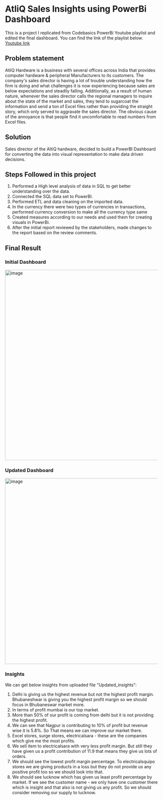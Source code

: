 # AtliQ Sales Insights using PowerBi Dashboard
This is a project I replicated from Codebasics PowerBi Youtube playlist and edited the final dashboard. You can find the link of the playlist below. 
[Youtube link](https://www.youtube.com/watch?v=hhZ62IlTxYs&list=PLeo1K3hjS3utcb9nKtanhcn8jd2E0Hp9b&ab_channel=codebasics)

## Problem statement
AtliQ Hardware is a business with several offices across India that provides computer hardware & peripheral Manufacturers to its customers. The company's sales director is having a lot of trouble understanding how the firm is doing and what challenges it is now experiencing because sales are below expectations and steadily falling. Additionally, as a result of human nature, whenever the sales director calls the regional managers to inquire about the state of the market and sales, they tend to sugarcoat the information and send a ton of Excel files rather than providing the straight story, which only served to aggravate the sales director. The obvious cause of the annoyance is that people find it uncomfortable to read numbers from Excel files.

## Solution
Sales director of the AltiQ hardware, decided to build a PowerBI Dashboard for converting the data into visual representation to make data driven decisions. 

## Steps Followed in this project
1. Performed a High level analysis of data in SQL to get better understanding over the data.
2. Connected the SQL data set to PowerBI.
3. Performed ETL and data cleaning on the imported data.
4. In the currency there were two types of currencies in transactions, performed currency conversion to make all the currency type same
5. Created measures according to our needs and used them for creating visuals in PowerBi.
6. After the initial report reviewed by the stakeholders, made changes to the report based on the review comments.

## Final Result
### Initial Dashboard
<img width="626" alt="image" src="https://user-images.githubusercontent.com/103009509/178751474-5b98559c-2124-47bd-9fa2-ac86b2e39771.png">

### Updated Dashboard
<img width="611" alt="image" src="https://user-images.githubusercontent.com/103009509/178751679-db59ad9d-a175-4f18-886c-6f2cbd428394.png">

### Insights
We can get below insights from uploaded file "Updated_insights":

1. Delhi is giving us the highest revenue but not the highest profit margin. Bhubaneshwar is giving you the highest profit margin so we should focus in Bhubaneswar market more.
2. In terms of profit mumbai is our top market.
3. More than 50% of our profit is coming from delhi but it is not providing the highest profit.
4. We can see that Nagpur is contributing to 10% of profit but revenue wise it is 5.8%. So That means we can improve our market there.
5. Excel stores, surge stores, electricalsara - these are the companies which give me the most profits.
6. We sell item to electricalsara  with very less profit margin. But still they have given us a profit contribution of 11.9 that means they give us lots of orders.
7. We should see the lowest profit margin percentage. To electricalsquipo stores we are giving products in a loss but they do not provide us any positive profit too so we should look into that.
8. We should see lucknow which has given us least profit percentage by market. If we see the customer name - we only have one customer there which is insight and that also is not giving us any profit. So we should consider removing our supply to lucknow.
